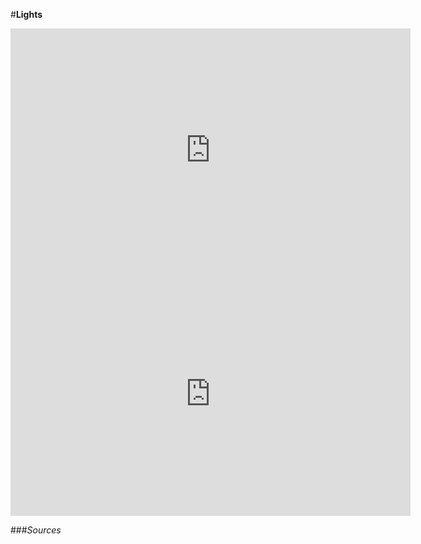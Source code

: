 #**Lights**

<iframe width="640" height="390" src="https://www.youtube.com/embed/9780_P73Ceg?controls=0&showinfo=0&rel=0" frameborder="0" allowfullscreen></iframe>

<iframe width="640" height="390" src="https://www.youtube.com/embed/3qDcyEVvOwk?controls=0&showinfo=0&rel=0" frameborder="0" allowfullscreen></iframe>

###*Sources*